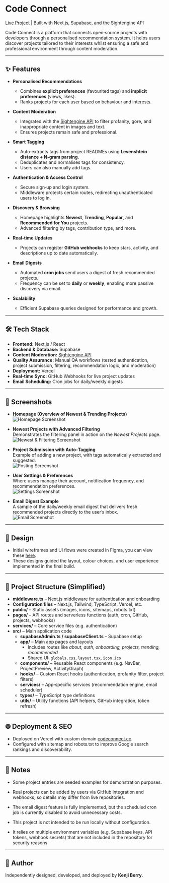 # Code Connect

[Live Project](https://www.codeconnect.cc/) | Built with Next.js, Supabase, and the Sightengine API

Code Connect is a platform that connects open‑source projects with developers through a personalised recommendation system. It helps users discover projects tailored to their interests whilst ensuring a safe and professional environment through content moderation.

---

## ✨ Features

- **Personalised Recommendations**
  - Combines **explicit preferences** (favourited tags) and **implicit preferences** (views, likes).
  - Ranks projects for each user based on behaviour and interests.

- **Content Moderation**
  - Integrated with the [Sightengine API](https://sightengine.com/) to filter profanity, gore, and inappropriate content in images and text.
  - Ensures projects remain safe and professional.

- **Smart Tagging**
  - Auto‑extracts tags from project READMEs using **Levenshtein distance + N‑gram parsing**.
  - Deduplicates and normalises tags for consistency.
  - Users can also manually add tags.

- **Authentication & Access Control**
  - Secure sign‑up and login system.
  - Middleware protects certain routes, redirecting unauthenticated users to log in.

- **Discovery & Browsing**
  - Homepage highlights **Newest**, **Trending**, **Popular**, and **Recommended for You** projects.
  - Advanced filtering by tags, contribution type, and more.

- **Real‑time Updates**
  - Projects can register **GitHub webhooks** to keep stars, activity, and descriptions up to date automatically.

- **Email Digests**
  - Automated **cron jobs** send users a digest of fresh recommended projects.
  - Frequency can be set to **daily** or **weekly**, enabling more passive discovery via email.

- **Scalability**
  - Efficient Supabase queries designed for performance and growth.

---

## 🛠 Tech Stack

- **Frontend:** Next.js / React  
- **Backend & Database:** Supabase  
- **Content Moderation:** [Sightengine API](https://sightengine.com/)  
- **Quality Assurance:** Manual QA workflows (tested authentication, project submission, filtering, recommendation logic, and moderation)  
- **Deployment:** Vercel  
- **Real‑time Sync:** GitHub Webhooks for live project updates  
- **Email Scheduling:** Cron jobs for daily/weekly digests  

---

## 📸 Screenshots

- **Homepage (Overview of Newest & Trending Projects)**  
  ![Homepage Screenshot](public/screenshots/homepage.png)

- **Newest Projects with Advanced Filtering**  
  Demonstrates the filtering panel in action on the *Newest Projects* page.  
  ![Newest & Filtering Screenshot](public/screenshots/newest.png)

- **Project Submission with Auto‑Tagging**  
  Example of adding a new project, with tags automatically extracted and suggested.  
  ![Posting Screenshot](public/screenshots/posting.png)

- **User Settings & Preferences**  
  Where users manage their account, notification frequency, and recommendation preferences.  
  ![Settings Screenshot](public/screenshots/settings.png)

- **Email Digest Example**  
  A sample of the daily/weekly email digest that delivers fresh recommended projects directly to the user’s inbox.  
  ![Email Screenshot](public/screenshots/email.png)


---

## 🎨 Design

- Initial wireframes and UI flows were created in Figma, you can view these [here](https://www.figma.com/design/VP9V3LUwC74ygcgrpliiCf/CodeConnect-Draft?node-id=0-1&p=f&t=JrLnyECxDiJtMtXA-0).  
- These designs guided the layout, colour choices, and user experience implemented in the final build.

---

## 📂 Project Structure (Simplified)

- **middleware.ts** – Next.js middleware for authentication and onboarding  
- **Configuration files** – Next.js, Tailwind, TypeScript, Vercel, etc.  
- **public/** – Static assets (images, icons, sitemaps, robots.txt)  
- **pages/** – API routes and serverless functions (auth, cron, GitHub, projects, webhooks)  
- **services/** – Core service files (e.g. authentication)  
- **src/** – Main application code  
  - **supabaseAdmin.ts / supabaseClient.ts** – Supabase setup  
  - **app/** – Main app pages and layouts  
    - Includes routes like *about, auth, onboarding, projects, trending, recommended*  
    - Shared UI: `globals.css`, `layout.tsx`, `icon.ico`  
  - **components/** – Reusable React components (e.g. NavBar, ProjectPreview, ActivityGraph)  
  - **hooks/** – Custom React hooks (authentication, profanity filter, project filters)  
  - **services/** – App‑specific services (recommendation engine, email scheduler)  
  - **types/** – TypeScript type definitions  
  - **utils/** – Utility functions (API helpers, GitHub integration, token refresh)  

---

## 🌐 Deployment & SEO
- Deployed on Vercel with custom domain [codeconnect.cc](https://www.codeconnect.cc/).  
- Configured with sitemap and robots.txt to improve Google search rankings and discoverability.  

---

## 📌 Notes
- Some project entries are seeded examples for demonstration purposes.  
- Real projects can be added by users via GitHub integration and webhooks, so details may differ from live repositories.  
- The email digest feature is fully implemented, but the scheduled cron job is currently disabled to avoid unnecessary costs.  

- This project is not intended to be run locally without configuration.  
- It relies on multiple environment variables (e.g. Supabase keys, API tokens, webhook secrets) that are not included in the repository for security reasons.


---

## 👤 Author

Independently designed, developed, and deployed by **Kenji Berry**.